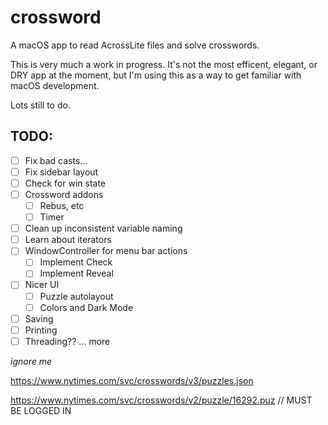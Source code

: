 # crossword
A macOS app to read AcrossLite files and solve crosswords.

This is very much a work in progress. It's not the most efficent, elegant, or
DRY app at the moment, but I'm using this as a way to get familiar with macOS
development.

Lots still to do.


## TODO:
- [ ] Fix bad casts...
- [ ] Fix sidebar layout
- [ ] Check for win state
- [ ] Crossword addons
  - [ ] Rebus, etc
  - [ ] Timer
- [ ] Clean up inconsistent variable naming
- [ ] Learn about iterators
- [ ] WindowController for menu bar actions
  - [ ] Implement Check
  - [ ] Implement Reveal
- [ ] Nicer UI
  - [ ] Puzzle autolayout
  - [ ] Colors and Dark Mode
- [ ] Saving
- [ ] Printing
- [ ] Threading??
... more

*ignore me*

https://www.nytimes.com/svc/crosswords/v3/puzzles.json

https://www.nytimes.com/svc/crosswords/v2/puzzle/16292.puz // MUST BE LOGGED IN

